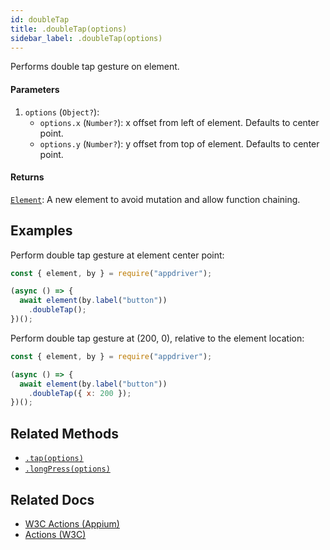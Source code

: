 ```yaml
---
id: doubleTap
title: .doubleTap(options)
sidebar_label: .doubleTap(options)
---
```


Performs double tap gesture on element.

#### Parameters

1. `options` (`Object?`):
    - `options.x` (`Number?`): x offset from left of element. Defaults to center point.
    - `options.y` (`Number?`): y offset from top of element. Defaults to center point.

#### Returns

[`Element`](./element): A new element to avoid mutation and allow function chaining.

## Examples

Perform double tap gesture at element center point:

```javascript
const { element, by } = require("appdriver");

(async () => {
  await element(by.label("button"))
    .doubleTap();
})();
```

Perform double tap gesture at (200, 0), relative to the element location:

```javascript
const { element, by } = require("appdriver");

(async () => {
  await element(by.label("button"))
    .doubleTap({ x: 200 });
})();
```

## Related Methods

- [`.tap(options)`](tap.md)
- [`.longPress(options)`](longPress.md)

## Related Docs

- [W3C Actions (Appium)](http://appium.io/docs/en/commands/interactions/actions/)
- [Actions (W3C)](https://www.w3.org/TR/webdriver/#actions)